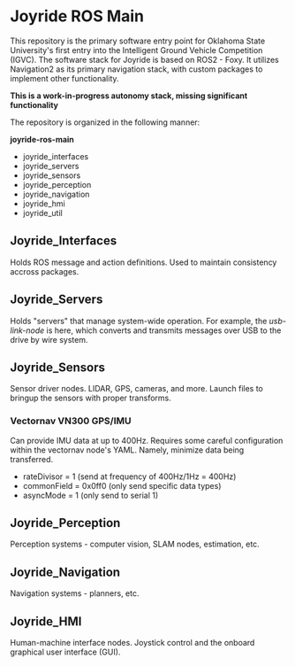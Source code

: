 # Joyride ROS Main

This repository is the primary software entry point for Oklahoma State University's first entry into the Intelligent Ground Vehicle Competition (IGVC). The software stack for Joyride is based on ROS2 - Foxy. It utilizes Navigation2 as its primary navigation stack, with custom packages to implement other functionality.

**This is a work-in-progress autonomy stack, missing significant functionality**

The repository is organized in the following manner:

**joyride-ros-main**
- joyride_interfaces
- joyride_servers
- joyride_sensors
- joyride_perception
- joyride_navigation
- joyride_hmi
- joyride_util


## Joyride_Interfaces

Holds ROS message and action definitions. Used to maintain consistency accross packages.

## Joyride_Servers

Holds "servers" that manage system-wide operation. For example, the *usb-link-node* is here, which converts and transmits messages over USB to the drive by wire system.

## Joyride_Sensors

Sensor driver nodes. LIDAR, GPS, cameras, and more. Launch files to bringup the sensors with proper transforms.

### Vectornav VN300 GPS/IMU

Can provide IMU data at up to 400Hz. Requires some careful configuration within the vectornav node's YAML. Namely, minimize data being transferred.
- rateDivisor = 1 (send at frequency of 400Hz/1Hz = 400Hz)
- commonField = 0x0ff0 (only send specific data types)
- asyncMode = 1 (only send to serial 1)

## Joyride_Perception

Perception systems - computer vision, SLAM nodes, estimation, etc.

## Joyride_Navigation

Navigation systems - planners, etc.

## Joyride_HMI

Human-machine interface nodes. Joystick control and the onboard graphical user interface (GUI).